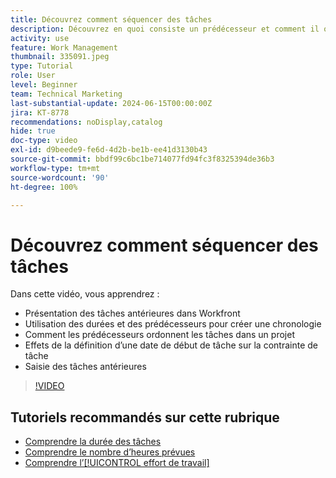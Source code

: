 ```yaml
---
title: Découvrez comment séquencer des tâches
description: Découvrez en quoi consiste un prédécesseur et comment il ordonne les tâches dans un projet. Apprenez ensuite à utiliser les durées et les prédécesseurs pour créer une chronologie.
activity: use
feature: Work Management
thumbnail: 335091.jpeg
type: Tutorial
role: User
level: Beginner
team: Technical Marketing
last-substantial-update: 2024-06-15T00:00:00Z
jira: KT-8778
recommendations: noDisplay,catalog
hide: true
doc-type: video
exl-id: d9beede9-fe6d-4d2b-be1b-ee41d3130b43
source-git-commit: bbdf99c6bc1be714077fd94fc3f8325394de36b3
workflow-type: tm+mt
source-wordcount: '90'
ht-degree: 100%

---
```


# Découvrez comment séquencer des tâches

Dans cette vidéo, vous apprendrez :

* Présentation des tâches antérieures dans Workfront
* Utilisation des durées et des prédécesseurs pour créer une chronologie
* Comment les prédécesseurs ordonnent les tâches dans un projet
* Effets de la définition d’une date de début de tâche sur la contrainte de tâche
* Saisie des tâches antérieures

>[!VIDEO](https://video.tv.adobe.com/v/335091/?quality=12&learn=on&enablevpops=1)

<!--
Learn more urls
There's a lot more you can learn about predecessors, such as dependency type and lag. [!DNL Workfront] recommends getting the basics down first, then pulling those other features into your project planning. If you're curious, here are some articles about additional functionality.
Overview of task predecessors
Create predecessor relationships by chaining tasks
Creating a predecessor relationship on the task list
Overview of lag types
Overview of task dependency types
-->

## Tutoriels recommandés sur cette rubrique

* [Comprendre la durée des tâches](/help/manage-work/tasks/understand-task-durations.md)
* [Comprendre le nombre d’heures prévues](/help/manage-work/tasks/understand-planned-hours.md)
* [Comprendre l’[!UICONTROL effort de travail]](/help/manage-work/tasks/understand-work-effort.md)
